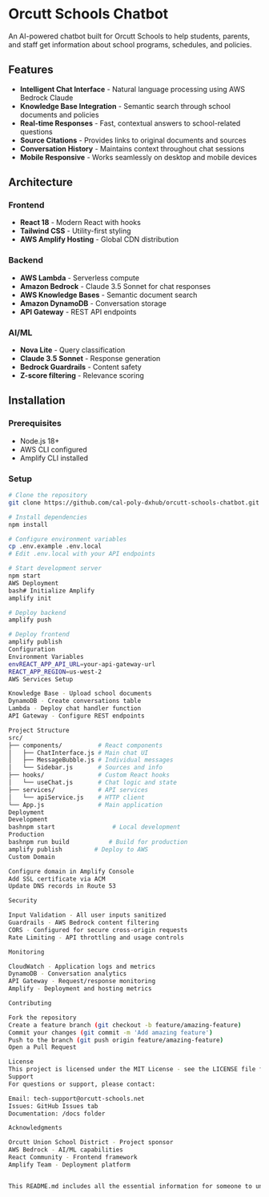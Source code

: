 # Orcutt Schools Chatbot

An AI-powered chatbot built for Orcutt Schools to help students, parents, and staff get information about school programs, schedules, and policies.

## Features

- **Intelligent Chat Interface** - Natural language processing using AWS Bedrock Claude
- **Knowledge Base Integration** - Semantic search through school documents and policies
- **Real-time Responses** - Fast, contextual answers to school-related questions
- **Source Citations** - Provides links to original documents and sources
- **Conversation History** - Maintains context throughout chat sessions
- **Mobile Responsive** - Works seamlessly on desktop and mobile devices

## Architecture

### Frontend
- **React 18** - Modern React with hooks
- **Tailwind CSS** - Utility-first styling
- **AWS Amplify Hosting** - Global CDN distribution

### Backend
- **AWS Lambda** - Serverless compute
- **Amazon Bedrock** - Claude 3.5 Sonnet for chat responses
- **AWS Knowledge Bases** - Semantic document search
- **Amazon DynamoDB** - Conversation storage
- **API Gateway** - REST API endpoints

### AI/ML
- **Nova Lite** - Query classification
- **Claude 3.5 Sonnet** - Response generation
- **Bedrock Guardrails** - Content safety
- **Z-score filtering** - Relevance scoring

## Installation

### Prerequisites
- Node.js 18+
- AWS CLI configured
- Amplify CLI installed

### Setup
```bash
# Clone the repository
git clone https://github.com/cal-poly-dxhub/orcutt-schools-chatbot.git

# Install dependencies
npm install

# Configure environment variables
cp .env.example .env.local
# Edit .env.local with your API endpoints

# Start development server
npm start
AWS Deployment
bash# Initialize Amplify
amplify init

# Deploy backend
amplify push

# Deploy frontend
amplify publish
Configuration
Environment Variables
envREACT_APP_API_URL=your-api-gateway-url
REACT_APP_REGION=us-west-2
AWS Services Setup

Knowledge Base - Upload school documents
DynamoDB - Create conversations table
Lambda - Deploy chat handler function
API Gateway - Configure REST endpoints

Project Structure
src/
├── components/          # React components
│   ├── ChatInterface.js # Main chat UI
│   ├── MessageBubble.js # Individual messages
│   └── Sidebar.js       # Sources and info
├── hooks/               # Custom React hooks
│   └── useChat.js       # Chat logic and state
├── services/            # API services
│   └── apiService.js    # HTTP client
└── App.js               # Main application
Deployment
Development
bashnpm start                # Local development
Production
bashnpm run build           # Build for production
amplify publish         # Deploy to AWS
Custom Domain

Configure domain in Amplify Console
Add SSL certificate via ACM
Update DNS records in Route 53

Security

Input Validation - All user inputs sanitized
Guardrails - AWS Bedrock content filtering
CORS - Configured for secure cross-origin requests
Rate Limiting - API throttling and usage controls

Monitoring

CloudWatch - Application logs and metrics
DynamoDB - Conversation analytics
API Gateway - Request/response monitoring
Amplify - Deployment and hosting metrics

Contributing

Fork the repository
Create a feature branch (git checkout -b feature/amazing-feature)
Commit your changes (git commit -m 'Add amazing feature')
Push to the branch (git push origin feature/amazing-feature)
Open a Pull Request

License
This project is licensed under the MIT License - see the LICENSE file for details.
Support
For questions or support, please contact:

Email: tech-support@orcutt-schools.net
Issues: GitHub Issues tab
Documentation: /docs folder

Acknowledgments

Orcutt Union School District - Project sponsor
AWS Bedrock - AI/ML capabilities
React Community - Frontend framework
Amplify Team - Deployment platform


This README.md includes all the essential information for someone to understand, install, and contribute to your Orcutt Schools chatbot project.